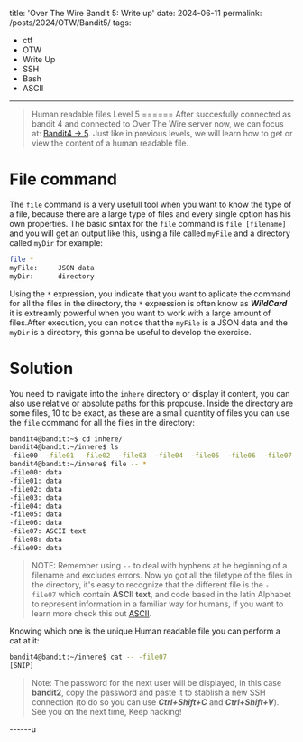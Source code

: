 title: 'Over The Wire Bandit 5: Write up'
date: 2024-06-11
permalink: /posts/2024/OTW/Bandit5/
tags:
  - ctf
  - OTW
  - Write Up
  - SSH
  - Bash
  - ASCII
---

> Human readable files
Level 5
======
After succesfully connected as bandit 4 and connected to Over The Wire server now, we can focus at: [Bandit4 -> 5](https://overthewire.org/wargames/bandit/bandit5.html). Just like in previous levels, we will learn how to get or view the content of a human readable file.

File command
======
The `file` command is a very usefull tool when you want to know the type of a file, because there are a large type of files and every single option has his own properties. The basic sintax for the `file` command is `file [filename]` and you will get an output like this, using a file called `myFile` and a directory called `myDir` for example:

```bash
file *
myFile:     JSON data
myDir:      directory
```

Using the `*` expression, you indicate that you want to aplicate the command for all the files in the directory, the `*` expression is often know as ***WildCard*** it is extreamly powerful when you want to work with a large amount of files.After execution, you can notice that the `myFile` is a JSON data and the `myDir` is a directory, this gonna be useful to develop the exercise.

Solution
======
You need to navigate into the `inhere` directory or display it content, you can also use relative or absolute paths for this propouse. Inside the directory are some files, 10 to be exact, as these are a small quantity of files you can use the `file` command for all the files in the directory:

```bash
bandit4@bandit:~$ cd inhere/
bandit4@bandit:~/inhere$ ls
-file00  -file01  -file02  -file03  -file04  -file05  -file06  -file07  -file08  -file09
bandit4@bandit:~/inhere$ file -- *
-file00: data
-file01: data
-file02: data
-file03: data
-file04: data
-file05: data
-file06: data
-file07: ASCII text
-file08: data
-file09: data
```

>NOTE: Remember using `--` to deal with hyphens at he beginning of a filename and excludes errors.
Now yo got all the filetype of the files in the directory, it's easy to recognize that the different file is the `-file07` which contain **ASCII text**, and code based in the latin Alphabet to represent information in a familiar way for humans, if you want to learn more check this out [ASCII](https://es.wikipedia.org/wiki/ASCII).

Knowing which one is the unique Human readable file you can perform a cat at it:

```bash
bandit4@bandit:~/inhere$ cat -- -file07
[SNIP]
```

> Note: The password for the next user will be displayed, in this case **bandit2**, copy the password and paste it to stablish a new SSH connection (to do so you can use ***Ctrl+Shift+C*** and ***Ctrl+Shift+V***).
See you on the next time, Keep hacking!

------u
